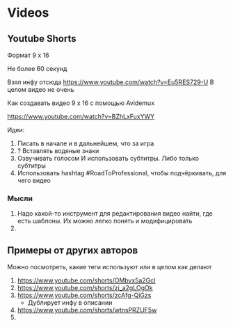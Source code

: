 # Videos


## Youtube Shorts
Формат 9 x 16

Не более 60 секунд

Взял инфу отсюда
  https://www.youtube.com/watch?v=Eu5RES729-U
  В целом видео не очень


Как создавать видео 9 x 16 с помощью Avidemux

https://www.youtube.com/watch?v=BZhLxFuxYWY

Идеи:
1. Писать в начале и в дальнейшем, что за игра
2. ? Вставлять водяные знаки
3. Озвучивать голосом И использовать субтитры. Либо только субтитры
4. Использовать hashtag #RoadToProfessional, чтобы подчёркивать, для чего видео


### Мысли
1. Надо какой-то инструмент для редактирования видео найти, где есть шаблоны. Их можно легко понять и модифицировать
2. 


## Примеры от других авторов
Можно посмотреть, какие теги используют или в целом как делают
1. https://www.youtube.com/shorts/OMbvx5a2GcI
2. https://www.youtube.com/shorts/zj_a2gLOgOk
3. https://www.youtube.com/shorts/zcAfg-QiGzs
   - Дублирует инфу в описании
4. https://www.youtube.com/shorts/wtnsPRZUF5w
5. 
